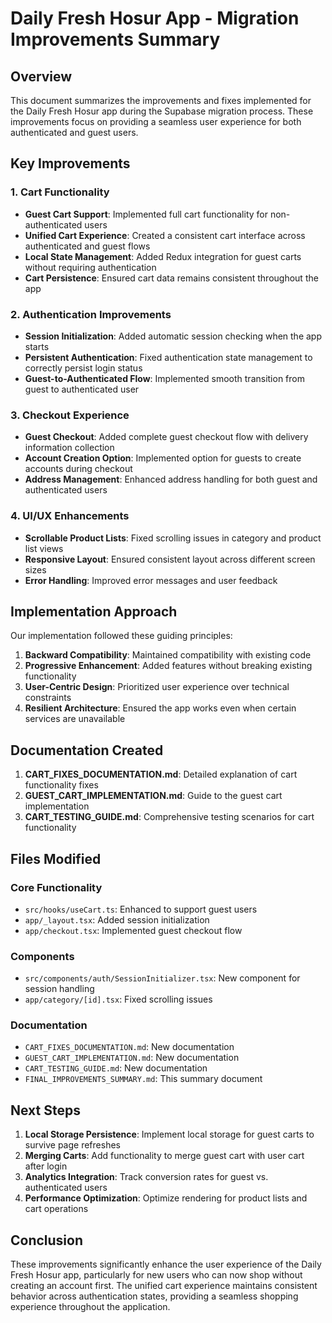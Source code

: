 # Daily Fresh Hosur App - Migration Improvements Summary

## Overview

This document summarizes the improvements and fixes implemented for the Daily Fresh Hosur app during the Supabase migration process. These improvements focus on providing a seamless user experience for both authenticated and guest users.

## Key Improvements

### 1. Cart Functionality

- **Guest Cart Support**: Implemented full cart functionality for non-authenticated users
- **Unified Cart Experience**: Created a consistent cart interface across authenticated and guest flows
- **Local State Management**: Added Redux integration for guest carts without requiring authentication
- **Cart Persistence**: Ensured cart data remains consistent throughout the app

### 2. Authentication Improvements

- **Session Initialization**: Added automatic session checking when the app starts
- **Persistent Authentication**: Fixed authentication state management to correctly persist login status
- **Guest-to-Authenticated Flow**: Implemented smooth transition from guest to authenticated user

### 3. Checkout Experience

- **Guest Checkout**: Added complete guest checkout flow with delivery information collection
- **Account Creation Option**: Implemented option for guests to create accounts during checkout
- **Address Management**: Enhanced address handling for both guest and authenticated users

### 4. UI/UX Enhancements

- **Scrollable Product Lists**: Fixed scrolling issues in category and product list views
- **Responsive Layout**: Ensured consistent layout across different screen sizes
- **Error Handling**: Improved error messages and user feedback

## Implementation Approach

Our implementation followed these guiding principles:

1. **Backward Compatibility**: Maintained compatibility with existing code
2. **Progressive Enhancement**: Added features without breaking existing functionality
3. **User-Centric Design**: Prioritized user experience over technical constraints
4. **Resilient Architecture**: Ensured the app works even when certain services are unavailable

## Documentation Created

1. **CART_FIXES_DOCUMENTATION.md**: Detailed explanation of cart functionality fixes
2. **GUEST_CART_IMPLEMENTATION.md**: Guide to the guest cart implementation
3. **CART_TESTING_GUIDE.md**: Comprehensive testing scenarios for cart functionality

## Files Modified

### Core Functionality
- `src/hooks/useCart.ts`: Enhanced to support guest users
- `app/_layout.tsx`: Added session initialization
- `app/checkout.tsx`: Implemented guest checkout flow

### Components
- `src/components/auth/SessionInitializer.tsx`: New component for session handling
- `app/category/[id].tsx`: Fixed scrolling issues

### Documentation
- `CART_FIXES_DOCUMENTATION.md`: New documentation
- `GUEST_CART_IMPLEMENTATION.md`: New documentation  
- `CART_TESTING_GUIDE.md`: New documentation
- `FINAL_IMPROVEMENTS_SUMMARY.md`: This summary document

## Next Steps

1. **Local Storage Persistence**: Implement local storage for guest carts to survive page refreshes
2. **Merging Carts**: Add functionality to merge guest cart with user cart after login
3. **Analytics Integration**: Track conversion rates for guest vs. authenticated users
4. **Performance Optimization**: Optimize rendering for product lists and cart operations

## Conclusion

These improvements significantly enhance the user experience of the Daily Fresh Hosur app, particularly for new users who can now shop without creating an account first. The unified cart experience maintains consistent behavior across authentication states, providing a seamless shopping experience throughout the application.
